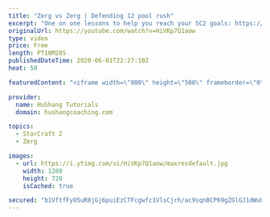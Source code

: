 ```yaml
---
title: "Zerg vs Zerg | Defending 12 pool rush"
excerpt: "One on one lessons to help you reach your SC2 goals: https://www.hushangcoaching.com ------------------------------------------------------------------------------------------------------- In this guide we take a look at how to defend one of the most infamous \"zerg rushes\" in sc2: the 12 pool. This rush"
originalUrl: https://youtube.com/watch?v=HiVKp7Q1aow
type: video
price: Free
length: PT10M28S
publishedDateTime: 2020-06-01T22:27:10Z
heat: 50

featuredContent: "<iframe width=\"800\" height=\"500\" frameborder=\"0\" src=\"https://www.youtube.com/embed/HiVKp7Q1aow\" allow=\"accelerometer; autoplay; encrypted-media; gyroscope; picture-in-picture\" allowfullscreen></iframe>"

provider:
  name: HuShang Tutorials
  domain: hushangcoaching.com

topics:
  - StarCraft 2
  - Zerg

images:
  - url: https://i.ytimg.com/vi/HiVKp7Q1aow/maxresdefault.jpg
    width: 1280
    height: 720
    isCached: true

secured: "b1VftfFyO5uR8jGj6puiEzCTFcgwfc1VlsCjrh/ac9sqnBCP69gZGlGJ1dWuU2vhCLUK4iBvHcbzkZfAd0wI+dlQSFhNzxTD1rZszq6dPNVr8pt9w7fmdZcyaOEcYAbDHGFjJzRci72KJHSKXE+1zVLGIqzJHBoqXvCn0FC47vlBcxQO/Fc6Q+rfqmW+eUxcUqm6tpmpxRmjRKWaxCPa0XN1nTpWj73OP6Xh7xSdRSGcauxUjnmx6bccrd85x3C9P8MIOtpuJhuRqdlT9XHVb0Z71DY41hIkh6EjOABnJASxdu/CM5vgX+kog8d+Ii0jZ0OAKdCeClk7ZoSswiAEtKITbKcruT88wzI65NDqi14Jdm2ZVpuC6hJ8HLKADpSsZrW9o0DBRh6GTHMxBajBdc1+0vEn3Q4FO4wvbZsznjY=;xe8anTUHPtMx3sn5s2nkgg=="
---
```


